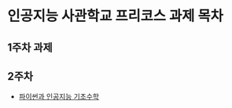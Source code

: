 # 인공지능 사관학교 프리코스 과제 목차

  ## 1주차 과제
  
  ## 2주차 
  - [파이썬과 인공지능 기초수학](https://github.com/Liebe97/AI_test/blob/AI_school/2%EC%A3%BC%EC%B0%A8%EA%B3%BC%EC%A0%9C.ipynb)
